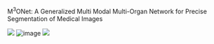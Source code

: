 M<sup>3</sup>ONet: A Generalized Multi Modal Multi-Organ Network for Precise Segmentation of Medical Images



![](https://github.com/Snehashis100/M3ONet/blob/main/media/input_imgs.gif=156x156)
![image](https://github.com/Snehashis100/M3ONet/assets/63040034/44ad2c38-1d56-422d-ae5d-687ac1e63a14)
![](https://github.com/Snehashis100/M3ONet/blob/main/media/output_imgs.gif=156x156)
